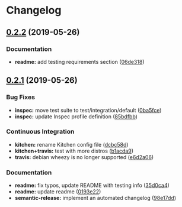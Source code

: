 # Changelog

## [0.2.2](https://github.com/saltstack-formulas/syslog-ng-formula/compare/v0.2.1...v0.2.2) (2019-05-26)


### Documentation

* **readme:** add testing requirements section ([06de318](https://github.com/saltstack-formulas/syslog-ng-formula/commit/06de318))

## [0.2.1](https://github.com/saltstack-formulas/syslog-ng-formula/compare/v0.2.0...v0.2.1) (2019-05-26)


### Bug Fixes

* **inspec:** move test suite to test/integration/default ([0ba5fce](https://github.com/saltstack-formulas/syslog-ng-formula/commit/0ba5fce))
* **inspec:** update Inspec profile definition ([85bdfbb](https://github.com/saltstack-formulas/syslog-ng-formula/commit/85bdfbb))


### Continuous Integration

* **kitchen:** rename Kitchen config file ([dcbc58d](https://github.com/saltstack-formulas/syslog-ng-formula/commit/dcbc58d))
* **kitchen+travis:** test with more distros ([b1acda9](https://github.com/saltstack-formulas/syslog-ng-formula/commit/b1acda9))
* **travis:** debian wheezy is no longer supported ([e6d2a06](https://github.com/saltstack-formulas/syslog-ng-formula/commit/e6d2a06))


### Documentation

* **readme:** fix typos, update README with testing info ([35d0ca4](https://github.com/saltstack-formulas/syslog-ng-formula/commit/35d0ca4))
* **readme:** update readme ([0193e22](https://github.com/saltstack-formulas/syslog-ng-formula/commit/0193e22))
* **semantic-release:** implement an automated changelog ([98e17dd](https://github.com/saltstack-formulas/syslog-ng-formula/commit/98e17dd))
